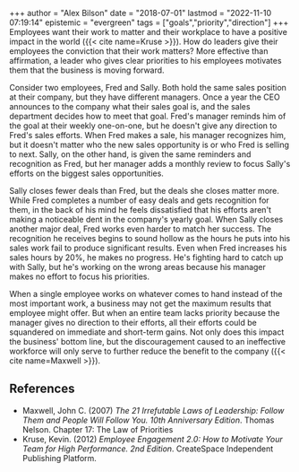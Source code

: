 +++
author = "Alex Bilson"
date = "2018-07-01"
lastmod = "2022-11-10 07:19:14"
epistemic = "evergreen"
tags = ["goals","priority","direction"]
+++
Employees want their work to matter and their workplace to have a positive impact in the world ({{< cite name=Kruse >}}). How do leaders give their employees the conviction that their work matters? More effective than affirmation, a leader who gives clear priorities to his employees motivates them that the business is moving forward.

Consider two employees, Fred and Sally. Both hold the same sales position at their company, but they have different managers. Once a year the CEO announces to the company what their sales goal is, and the sales department decides how to meet that goal. Fred's manager reminds him of the goal at their weekly one-on-one, but he doesn't give any direction to Fred's sales efforts. When Fred makes a sale, his manager recognizes him, but it doesn't matter who the new sales opportunity is or who Fred is selling to next. Sally, on the other hand, is given the same reminders and recognition as Fred, but her manager adds a monthly review to focus Sally's efforts on the biggest sales opportunities.

Sally closes fewer deals than Fred, but the deals she closes matter more. While Fred completes a number of easy deals and gets recognition for them, in the back of his mind he feels dissatisfied that his efforts aren't making a noticeable dent in the company's yearly goal. When Sally closes another major deal, Fred works even harder to match her success. The recognition he receives begins to sound hollow as the hours he puts into his sales work fail to produce significant results. Even when Fred increases his sales hours by 20%, he makes no progress. He's fighting hard to catch up with Sally, but he's working on the wrong areas because his manager makes no effort to focus his priorities.

When a single employee works on whatever comes to hand instead of the most important work, a business may not get the maximum results that employee might offer. But when an entire team lacks priority because the manager gives no direction to their efforts, all their efforts could be squandered on immediate and short-term gains. Not only does this impact the business' bottom line, but the discouragement caused to an ineffective workforce will only serve to further reduce the benefit to the company ({{< cite name=Maxwell >}}).

## References

- Maxwell, John C. (2007) _The 21 Irrefutable Laws of Leadership: Follow Them and People Will Follow You. 10th Anniversary Edition_. Thomas Nelson. Chapter 17: The Law of Priorities
- Kruse, Kevin. (2012) _Employee Engagement 2.0: How to Motivate Your Team for High Performance. 2nd Edition_. CreateSpace Independent Publishing Platform.
